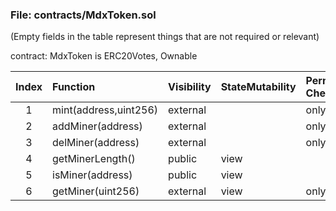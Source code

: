 ### File: contracts/MdxToken.sol

(Empty fields in the table represent things that are not required or relevant)

contract: MdxToken is ERC20Votes, Ownable

| Index | Function              | Visibility | StateMutability | Permission Check | IsUserInterface | Unit Test | Notes |
| :---: | :-------------------- | :--------- | :-------------- | :--------------- | :-------------- | :-------- | :---- |
|   1   | mint(address,uint256) | external   |                 | onlyMiner        |                 | pass      |       |
|   2   | addMiner(address)     | external   |                 | onlyOwner        |                 | pass      |       |
|   3   | delMiner(address)     | external   |                 | onlyOwner        |                 | pass      |       |
|   4   | getMinerLength()      | public     | view            |                  | yes             | pass      |       |
|   5   | isMiner(address)      | public     | view            |                  | yes             | pass      |       |
|   6   | getMiner(uint256)     | external   | view            | onlyOwner        |                 | pass      |       |
